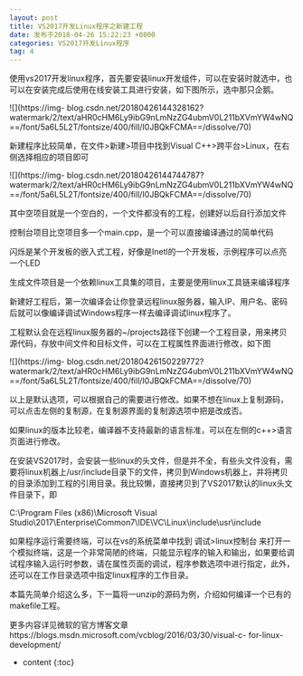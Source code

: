 ```yaml
---
layout: post
title: VS2017开发Linux程序之新建工程
date: 发布于2018-04-26 15:22:23 +0800
categories: VS2017开发Linux程序
tag: 4
---
```


使用vs2017开发linux程序，首先要安装linux开发组件，可以在安装时就选中，也可以在安装完成后使用在线安装工具进行安装，如下图所示，选中那只企鹅。

<!-- more -->

![](https://img-
blog.csdn.net/20180426144328162?watermark/2/text/aHR0cHM6Ly9ibG9nLmNzZG4ubmV0L211bXVmYW4wNQ==/font/5a6L5L2T/fontsize/400/fill/I0JBQkFCMA==/dissolve/70)

新建程序比较简单，在文件>新建>项目中找到Visual C++>跨平台>Linux，在右侧选择相应的项目即可

![](https://img-
blog.csdn.net/20180426144744787?watermark/2/text/aHR0cHM6Ly9ibG9nLmNzZG4ubmV0L211bXVmYW4wNQ==/font/5a6L5L2T/fontsize/400/fill/I0JBQkFCMA==/dissolve/70)

其中空项目就是一个空白的，一个文件都没有的工程，创建好以后自行添加文件

控制台项目比空项目多一个main.cpp，是一个可以直接编译通过的简单代码

闪烁是某个开发板的嵌入式工程，好像是Inetl的一个开发板，示例程序可以点亮一个LED

生成文件项目是一个依赖linux工具集的项目，主要是使用linux工具链来编译程序

新建好工程后，第一次编译会让你登录远程linux服务器，输入IP、用户名、密码后就可以像编译调试Windows程序一样去编译调试linux程序了。

工程默认会在远程linux服务器的~/projects路径下创建一个工程目录，用来拷贝源代码，存放中间文件和目标文件，可以在工程属性界面进行修改，如下图

![](https://img-
blog.csdn.net/20180426150229772?watermark/2/text/aHR0cHM6Ly9ibG9nLmNzZG4ubmV0L211bXVmYW4wNQ==/font/5a6L5L2T/fontsize/400/fill/I0JBQkFCMA==/dissolve/70)

以上是默认选项，可以根据自己的需要进行修改。如果不想在linux上复制源码，可以点击左侧的复制源，在复制源界面的复制源选项中把是改成否。

如果linux的版本比较老，编译器不支持最新的语言标准，可以在左侧的c++>语言页面进行修改。

在安装VS2017时，会安装一些linux的头文件，但是并不全，有些头文件没有，需要将linux机器上/usr/include目录下的文件，拷贝到Windows机器上，并将拷贝的目录添加到工程的引用目录。我比较懒，直接拷贝到了VS2017默认的linux头文件目录下，即

C:\Program Files (x86)\Microsoft Visual
Studio\2017\Enterprise\Common7\IDE\VC\Linux\include\usr\include

如果程序运行需要终端，可以在vs的系统菜单中找到 调试>linux控制台
来打开一个模拟终端，这是一个非常简陋的终端，只能显示程序的输入和输出，如果要给调试程序输入运行时参数，请在属性页面的调试，程序参数选项中进行指定，此外，还可以在工作目录选项中指定linux程序的工作目录。

本篇先简单介绍这么多，下一篇将一unzip的源码为例，介绍如何编译一个已有的makefile工程。

更多内容详见微软的官方博客文章https://blogs.msdn.microsoft.com/vcblog/2016/03/30/visual-c-
for-linux-development/

* content
{:toc}


